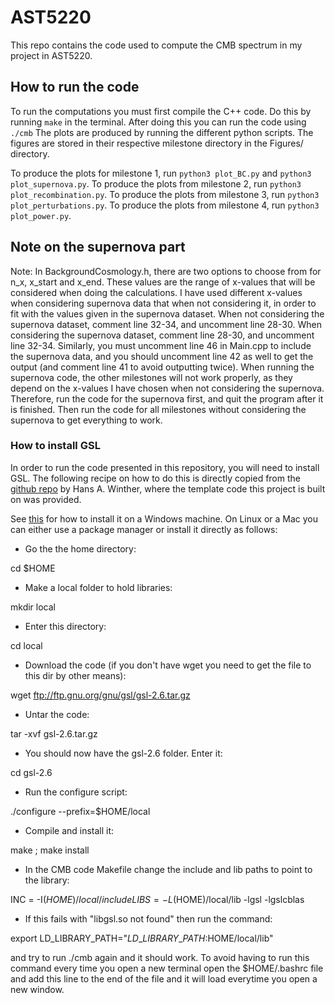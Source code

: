 # AST5220
This repo contains the code used to compute the CMB spectrum in my project in
AST5220.

## How to run the code
To run the computations you must first compile the C++ code. Do this by running `make`
in the terminal. After doing this you can run the code using `./cmb`
The plots are produced by running the different python scripts. The figures are
stored in their respective milestone directory in the Figures/ directory.

To produce the plots for milestone 1, run `python3 plot_BC.py` and
`python3 plot_supernova.py`. To produce the plots from milestone 2, run
`python3 plot_recombination.py`. To produce the plots from milestone 3, run
`python3 plot_perturbations.py`. To produce the plots from milestone 4, run `python3 plot_power.py`.

## Note on the supernova part
Note: In BackgroundCosmology.h, there are two options to choose from for n_x, x_start and x_end.
These values are the range of x-values that will be considered when doing the
calculations. I have used different x-values when
considering supernova data that when not considering it, in order to fit with
the values given in the supernova dataset.
When not considering the supernova dataset, comment line 32-34, and uncomment
line 28-30.
When considering the supernova dataset, comment line 28-30, and uncomment line 32-34.
Similarly, you must uncomment line 46 in Main.cpp to include the supernova data,
and you should uncomment line 42 as well to get the output (and comment line 41 to
avoid outputting twice).
When running the supernova code, the other milestones will not work properly, as
they depend on the x-values I have chosen when not considering the supernova.
Therefore, run the code for the supernova first, and quit the program after it
is finished. Then run the code for all milestones without considering the
supernova to get everything to work.

### How to install GSL
In order to run the code presented in this repository, you will need to install
GSL. The following recipe on how to do this is directly copied from the [github
repo](https://github.com/HAWinther/AST5220-Cosmology) by Hans A. Winther, where the template code this project is built on was provided.

See [this](https://solarianprogrammer.com/) for how to install it on a Windows machine. On Linux or a Mac you can either use a package manager or install it directly as follows:

- Go the the home directory:

cd $HOME

- Make a local folder to hold libraries:

mkdir local

- Enter this directory:

cd local

- Download the code (if you don't have wget you need to get the file to this dir by other means):

wget ftp://ftp.gnu.org/gnu/gsl/gsl-2.6.tar.gz

- Untar the code:

tar -xvf gsl-2.6.tar.gz

- You should now have the gsl-2.6 folder. Enter it:

cd gsl-2.6

- Run the configure script:

./configure --prefix=$HOME/local

- Compile and install it:

make ; make install

- In the CMB code Makefile change the include and lib paths to point to the library:

INC  = -I$(HOME)/local/include
LIBS = -L$(HOME)/local/lib -lgsl -lgslcblas

- If this fails with "libgsl.so not found" then run the command:

export LD\_LIBRARY\_PATH="$LD\_LIBRARY\_PATH:$HOME/local/lib"

and try to run ./cmb again and it should work. To avoid having
to run this command every time you open a new terminal open
the $HOME/.bashrc file and add this line to the end of the file
and it will load everytime you open a new window.
